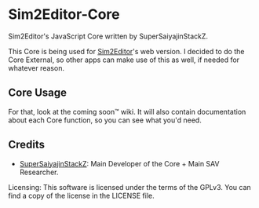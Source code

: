# Sim2Editor-Core
Sim2Editor's JavaScript Core written by SuperSaiyajinStackZ.

This Core is being used for [Sim2Editor](https://github.com/Universal-Team/Sim2Editor)'s web version. I decided to do the Core External, so other apps can make use of this as well, if needed for whatever reason.

## Core Usage
For that, look at the coming soon:tm: wiki. It will also contain documentation about each Core function, so you can see what you'd need.

## Credits
- [SuperSaiyajinStackZ](https://github.com/SuperSaiyajinStackZ): Main Developer of the Core + Main SAV Researcher.


Licensing:
This software is licensed under the terms of the GPLv3. You can find a copy of the license in the LICENSE file.
